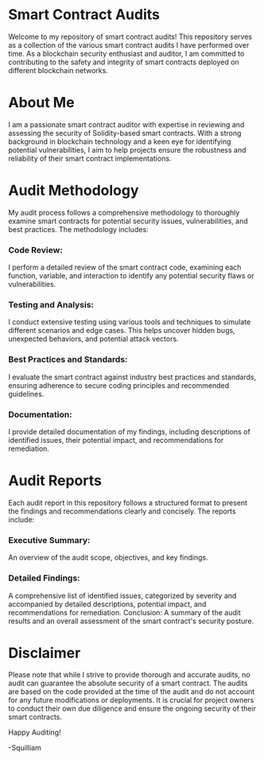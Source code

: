 # Smart Contract Audits
Welcome to my repository of smart contract audits! This repository serves as a collection of the various smart contract audits I have performed over time. As a blockchain security enthusiast and auditor, I am committed to contributing to the safety and integrity of smart contracts deployed on different blockchain networks.

# About Me
I am a passionate smart contract auditor with expertise in reviewing and assessing the security of Solidity-based smart contracts. With a strong background in blockchain technology and a keen eye for identifying potential vulnerabilities, I aim to help projects ensure the robustness and reliability of their smart contract implementations.

# Audit Methodology
My audit process follows a comprehensive methodology to thoroughly examine smart contracts for potential security issues, vulnerabilities, and best practices. The methodology includes:

### Code Review:
I perform a detailed review of the smart contract code, examining each function, variable, and interaction to identify any potential security flaws or vulnerabilities.

### Testing and Analysis: 
I conduct extensive testing using various tools and techniques to simulate different scenarios and edge cases. This helps uncover hidden bugs, unexpected behaviors, and potential attack vectors.

### Best Practices and Standards:
I evaluate the smart contract against industry best practices and standards, ensuring adherence to secure coding principles and recommended guidelines.

### Documentation: 
I provide detailed documentation of my findings, including descriptions of identified issues, their potential impact, and recommendations for remediation.

# Audit Reports
Each audit report in this repository follows a structured format to present the findings and recommendations clearly and concisely. The reports include:

### Executive Summary: 
An overview of the audit scope, objectives, and key findings.
### Detailed Findings: 
A comprehensive list of identified issues, categorized by severity and accompanied by detailed descriptions, potential impact, and recommendations for remediation.
Conclusion: A summary of the audit results and an overall assessment of the smart contract's security posture.

# Disclaimer
Please note that while I strive to provide thorough and accurate audits, no audit can guarantee the absolute security of a smart contract. The audits are based on the code provided at the time of the audit and do not account for any future modifications or deployments. It is crucial for project owners to conduct their own due diligence and ensure the ongoing security of their smart contracts.

Happy Auditing!

-Squilliam
